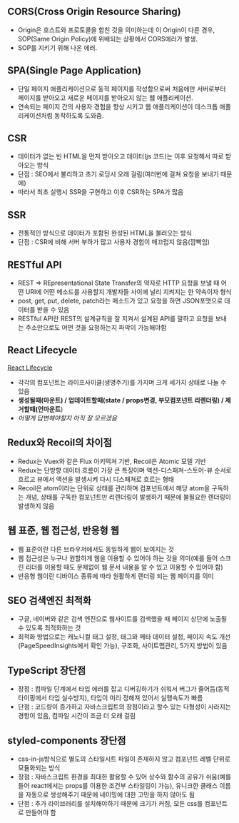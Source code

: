 ## CORS(Cross Origin Resource Sharing)

- Origin은 호스트와 프로토콜을 합친 것을 의미하는데 이 Origin이 다른 경우, SOP(Same Origin Policy)에 위배되는 상황에서 CORS에러가 발생.
- SOP를 지키기 위해 나온 에러.

## SPA(Single Page Application)

- 단일 페이지 애플리케이션으로 동적 페이지를 작성함으로써 처음에만 서버로부터 페이지를 받아오고 새로운 페이지를 받아오지 않는 웹 애플리케이션.
- 연속되는 페이지 간의 사용자 경험을 향상 시키고 웹 애플리케이션이 데스크톱 애플리케이션처럼 동작하도록 도와줌.

## CSR

- 데이터가 없는 빈 HTML을 먼저 받아오고 데이터(js 코드)는 이후 요청해서 따로 받아오는 방식
- 단점 : SEO에서 불리하고 초기 로딩시 오래 걸림(여러번에 걸쳐 요청을 보내기 때문에)
- 따라서 최초 실행시 SSR을 구현하고 이후 CSR하는 SPA가 많음

## SSR

- 전통적인 방식으로 데이터가 포함된 완성된 HTML을 불러오는 방식
- 단점 : CSR에 비해 서버 부하가 많고 사용자 경험이 매끄럽지 않음(깜빡임)

## RESTful API

- REST => REpresentational State Transfer의 약자로 HTTP 요청을 보낼 때 어떤 URI에 어떤 메소드를 사용할지 개발자들 사이에 널리 지켜지는 한 약속이자 형식
- post, get, put, delete, patch라는 메소드가 있고 요청을 하면 JSON포맷으로 데이터를 받을 수 있음
- RESTful API란 REST의 설계규칙을 잘 지켜서 설계된 API를 말하고 요청을 보내는 주소만으로도 어떤 것을 요청하는지 파악이 가능해야함

## React Lifecycle

[React Lifecycle](https://projects.wojtekmaj.pl/react-lifecycle-methods-diagram/)

- 각각의 컴포넌트는 라이프사이클(생명주기)를 가지며 크게 세가지 상태로 나눌 수 있음
- **생성될때(마운트) / 업데이트할때(state / props변경, 부모컴포넌트 리렌더링) / 제거할때(언마운트**)
- _어떻게 답변해야할지 아직 잘 모르겠음_

## Redux와 Recoil의 차이점

- Redux는 Vuex와 같은 Flux 아키텍쳐 기반, Recoil은 Atomic 모델 기반
- Redux는 단방향 데이터 흐름이 가장 큰 특징이며 액션-디스패쳐-스토어-뷰 순서로 흐르고 뷰에서 액션을 발생시켜 다시 디스패쳐로 흐르는 형태
- Recoil은 atom이라는 단위로 상태를 관리하며 컴포넌트에서 해당 atom을 구독하는 개념, 상태를 구독한 컴포넌트만 리렌더링이 발생하기 때문에 불필요한 렌더링이 발생하지 않음

## 웹 표준, 웹 접근성, 반응형 웹

- 웹 표준이란 다른 브라우저에서도 동일하게 웹이 보여지는 것
- 웹 접근성은 누구나 원할하게 웹을 이용할 수 있어야 하는 것을 의미(예를 들어 스크린 리더를 이용할 때도 문제없이 웹 문서 내용을 알 수 있고 이용할 수 있어야 함)
- 반응형 웹이란 디바이스 종류에 따라 원활하게 렌더링 되는 웹 페이지를 의미

## SEO 검색엔진 최적화

- 구글, 네이버와 같은 검색 엔진으로 웹사이트를 검색했을 때 페이지 상단에 노출될 수 있도록 최적화하는 것
- 최적화 방법으로는 캐노니컬 태그 설정, 태그와 메타 데이터 설정, 페이지 속도 개선(PageSpeedInsights에서 확인 가능), 구조화, 사이트맵관리, 5가지 방법이 있음

## TypeScript 장단점

- 장점 : 컴파일 단계에서 타입 에러를 잡고 디버깅하기가 쉬워서 버그가 줄어듬(동적타이핑에서 타입 실수방지), 타입이 미리 정해져 있어서 실행속도가 빠름
- 단점 : 코드량이 증가하고 자바스크립트의 장점이라고 할수 있는 다형성이 사라지는 경항이 있음, 컴파일 시간이 조금 더 오래 걸림

## styled-components 장단점

- css-in-js방식으로 별도의 스타일시트 파일이 존재하지 않고 컴포넌트 레벨 단위로 모듈화되는 방식
- 장점 : 자바스크립트 환경을 최대한 활용할 수 있어 상수와 함수의 공유가 쉬움(예를 들어 react에서는 props를 이용한 조건부 스타일링이 가능), 유니크한 클래스 이름을 자동으로 생성해주기 때문에 네이밍에 대한 고민을 하지 않아도 됨
- 단점 : 추가 라이브러리를 설치해야하기 때문에 크기가 커짐, 모든 css를 컴포넌트로 만들어야 함
